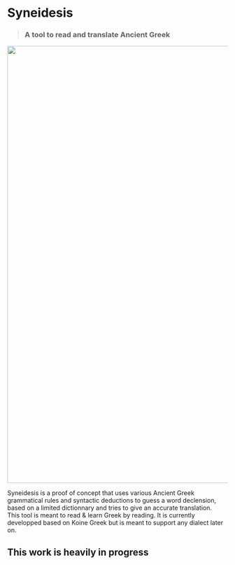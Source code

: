 # Syneidesis
> ### A tool to read and translate Ancient Greek  
<img src="https://github.com/Akronae/syneidesis/blob/v1/res/marketing/iphone_x-min.png?raw=true" width="1000">

Syneidesis is a proof of concept that uses various Ancient Greek grammatical rules and syntactic deductions to guess a word declension, based on a limited dictionnary and tries to give an accurate translation.  
This tool is meant to read & learn Greek by reading.
It is currently developped based on Koine Greek but is meant to support any dialect later on.
## This work is heavily in progress
